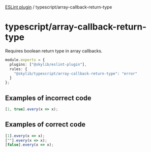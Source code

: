 [ESLint plugin](https://ilyub.github.io/eslint-plugin/) / typescript/array-callback-return-type

# typescript/array-callback-return-type

Requires boolean return type in array callbacks.

```ts
module.exports = {
  plugins: ["@skylib/eslint-plugin"],
  rules: {
    "@skylib/typescript/array-callback-return-type": "error"
  }
};
```

## Examples of incorrect code

```ts
[1, true].every(x => x);
```

## Examples of correct code

```ts
[1].every(x => x);
[""].every(x => x);
[false].every(x => x);
```